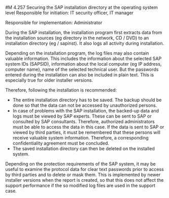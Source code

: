 #M 4.257 Securing the SAP installation directory at the operating system level
Responsible for initiation: IT security officer, IT manager

Responsible for implementation: Administrator

During the SAP installation, the installation program first extracts data from the installation sources (eg directory in the network, CD / DVD) to an installation directory (eg / sapinst). It also logs all activity during installation.

Depending on the installation program, the log files may also contain valuable information. This includes the information about the selected SAP system IDs (SAPSID), information about the local computer (eg IP address, computer name), name of the selected technical user. But the passwords entered during the installation can also be included in plain text. This is especially true for older installer versions.

Therefore, following the installation is recommended:

* The entire installation directory has to be saved. The backup should be done so that the data can not be accessed by unauthorized persons.
* In case of problems with the SAP installation, the backed-up data and logs must be viewed by SAP experts. These can be sent to SAP or consulted by SAP consultants. Therefore, authorized administrators must be able to access the data in this case. If the data is sent to SAP or viewed by third parties, it must be remembered that these persons will receive valuable system information. Therefore, a corresponding confidentiality agreement must be concluded.
* The saved installation directory can then be deleted on the installed system.


Depending on the protection requirements of the SAP system, it may be useful to examine the protocol data for clear text passwords prior to access by third parties and to delete or mask them. This is implemented by newer installer versions when the report is created, so that this does not affect the support performance if the so modified log files are used in the support case.



